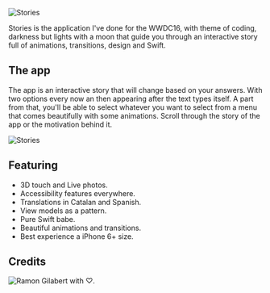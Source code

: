 ![Stories](https://www.github.com)

Stories is the application I've done for the WWDC16, with theme of coding, darkness but lights with a moon that guide you through an interactive story full of animations, transitions, design and Swift.

## The app

The app is an interactive story that will change based on your answers. With two options every now an then appearing after the text types itself. A part from that, you'll be able to select whatever you want to select from a menu that comes beautifully with some animations. Scroll through the story of the app or the motivation behind it.

![Stories](https://www.github.com)

## Featuring

- 3D touch and Live photos.
- Accessibility features everywhere.
- Translations in Catalan and Spanish.
- View models as a pattern.
- Pure Swift babe.
- Beautiful animations and transitions.
- Best experience a iPhone 6+ size.

## Credits

![Ramon Gilabert](https://www.twitter.com/RamonGilabert) with ♡.
